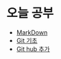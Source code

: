 # 오늘 공부

- [MarkDown](https://github.com/malut98/TIL/blob/master/README.md)
- [Git 기초](https://github.com/malut98/TIL/blob/master/README.md)
- [Git hub 추가](https://github.com/malut98/TIL/blob/master/README.md)